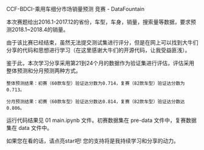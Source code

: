 CCF-BDCI-乘用车细分市场销量预测 竞赛 - DataFountain

本次赛题给出2016.1-2017.12的省份，车型，车身，销量，搜索量等数据，要求预测2018.1~2018.4的销量。

由于该比赛已经结束，虽然无法提交测试集进行评分，但是在网上可以找到大牛们分享的代码和思想进行学习（在这里感谢大牛们的开源代码，让我受益匪浅）。

鉴于此，本次学习分享采用第21到24个月的数据作为验证集进行评估，评估采用整体预测和分月预测两种方式。

    整体预测结果：初赛（60款车型）验证达分数为0.714，复赛（82款车型）验证达分数为0.713。

    分月预测结果：初赛（60款车型）验证达分数达0.814，复赛（82款车型）验证达分数达0.806。

运行代码结果见 01 main.ipynb 文件。初赛数据集在 pre-data 文件中，复赛数据集在 data 文件中。

如果您在看的话，请点亮star吧! 您的支持将是我持续学习和分享的动力。

